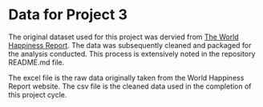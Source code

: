 # Data for Project 3

The original dataset used for this project was dervied from [The World Happiness Report](https://worldhappiness.report/). The data was subsequently cleaned and packaged for the analysis conducted. This process is extensively noted in the repository README.md file. 

The excel file is the raw data originally taken from the World Happiness Report website. The csv file is the cleaned data used in the completion of this project cycle. 
